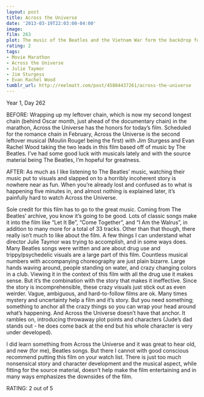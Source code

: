 ```yaml
---
layout: post
title: Across the Universe
date: '2013-03-19T22:03:00-04:00'
image: 
film: 263
plot: The music of the Beatles and the Vietnam War form the backdrop for the romance between an upper-class American girl and a poor Liverpudlian artist.
rating: 2
tags:
- Movie Marathon
- Across the Universe
- Julie Taymor
- Jim Sturgess
- Evan Rachel Wood
tumblr_url: http://reelmatt.com/post/45804437261/across-the-universe
---
```


Year 1, Day 262

BEFORE: Wrapping up my leftover chain, which is now my second longest chain (behind Oscar month, just ahead of the documentary chain) in the marathon, Across the Universe has the honors for today’s film. Scheduled for the romance chain in February, Across the Universe is the second leftover musical (Moulin Rouge! being the first) with Jim Sturgess and Evan Rachel Wood taking the two leads in this film based off of music by The Beatles. I’ve had some good luck with musicals lately and with the source material being The Beatles, I’m hopeful for greatness.

AFTER: As much as I like listening to The Beatles’ music, watching their music put to visuals and slapped on to a horribly incoherent story is nowhere near as fun. When you’re already lost and confused as to what is happening five minutes in, and almost nothing is explained later, it’s painfully hard to watch Across the Universe.

Sole credit for this film has to go to the great music. Coming from The Beatles’ archive, you know it’s going to be good. Lots of classic songs make it into the film like “Let It Be”, “Come Together”, and “I Am the Walrus”, in addition to many more for a total of 33 tracks. Other than that though, there really isn’t much to like about the film. A few things I can understand what director Julie Taymor was trying to accomplish, and in some ways does. Many Beatles songs were written and are about drug use and trippy/psychedelic visuals are a large part of this film. Countless musical numbers with accompanying choreography are just plain bizarre. Large hands waving around, people standing on water, and crazy changing colors in a club. Viewing it in the context of this film with all the drug use it makes sense. But it’s the combination with the story that makes it ineffective. Since the story is incomprehensible, these crazy visuals just stick out as even weirder. Vague, ambiguous, and hard-to-follow films are ok. Many times mystery and uncertainty help a film and it’s story. But you need something; something to anchor all the crazy things so you can wrap your head around what’s happening. And Across the Universe doesn’t have that anchor. It rambles on, introducing throwaway plot points and characters (Jude’s dad stands out - he does come back at the end but his whole character is very under developed).

I did learn something from Across the Universe and it was great to hear old, and new (for me), Beatles songs. But there I cannot with good conscious recommend putting this film on your watch list. There is just too much nonsensical story and character development and the musical aspect, while fitting for the source material, doesn’t help make the film entertaining and in many ways emphasizes the downsides of the film.

RATING: 2 out of 5
